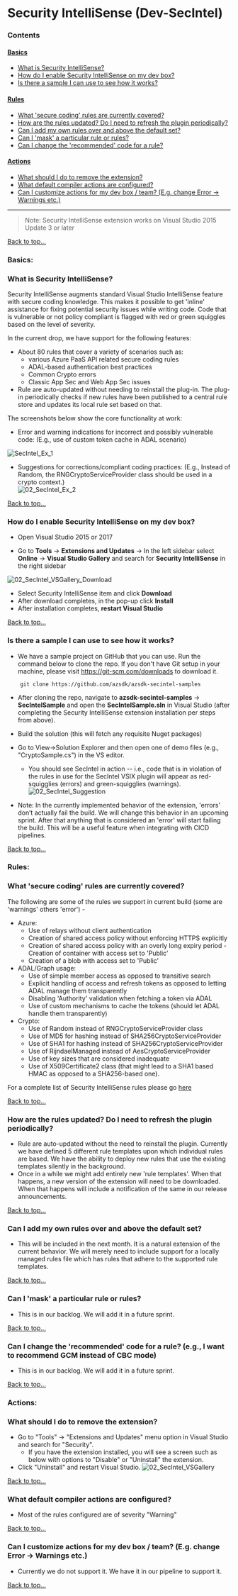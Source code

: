 # Security IntelliSense (Dev-SecIntel)

### Contents
#### [Basics](Security_IntelliSense_userguide.md#basics-1)
- [What is Security IntelliSense?](Security_IntelliSense_userguide.md#what-is-security-intellisense)
- [How do I enable Security IntelliSense on my dev box?](Security_IntelliSense_userguide.md#how-do-i-enable-security-intellisense-on-my-dev-box)
- [Is there a sample I can use to see how it works?](Security_IntelliSense_userguide.md#is-there-a-sample-i-can-use-to-see-how-it-works)
#### [Rules](Security_IntelliSense_userguide.md#rules-1)
- [What 'secure coding' rules are currently covered?](Security_IntelliSense_userguide.md#what-secure-coding-rules-are-currently-covered)
- [How are the rules updated? Do I need to refresh the plugin periodically?](Security_IntelliSense_userguide.md#how-are-the-rules-updated-do-i-need-to-refresh-the-plugin-periodically)
- [Can I add my own rules over and above the default set?](Security_IntelliSense_userguide.md#can-i-add-my-own-rules-over-and-above-the-default-set)
- [Can I 'mask' a particular rule or rules?](Security_IntelliSense_userguide.md#can-i-mask-a-particular-rule-or-rules)
- [Can I change the 'recommended' code for a rule?](Security_IntelliSense_userguide.md#can-i-change-the-recommended-code-for-a-rule-eg-i-want-to-recommend-gcm-instead-of-cbc-mode)
#### [Actions](Security_IntelliSense_userguide.md#actions-1)
- [What should I do to remove the extension?](Security_IntelliSense_userguide.md#what-should-i-do-to-remove-the-extension)
- [What default compiler actions are configured?](Security_IntelliSense_userguide.md#what-default-compiler-actions-are-configured)
- [Can I customize actions for my dev box / team? (E.g. change Error -> Warnings etc.)](Security_IntelliSense_userguide.md#can-i-customize-actions-for-my-dev-box--team-eg-change-error---warnings-etc)
	
--------------------------------------------------------------
> Note: Security IntelliSense extension works on Visual Studio 2015 Update 3 or later


<!-- #TODO# check links at top of each main page. --> 
 
[Back to top…](Security_IntelliSense_userguide.md#contents)

### Basics:

### What is Security IntelliSense?
Security IntelliSense augments standard Visual Studio IntelliSense feature with secure coding knowledge. This makes it possible to get 'inline' assistance for fixing potential security issues while writing code. Code that is vulnerable or not policy compliant is flagged with red or green squiggles based on the level of severity.

In the current drop, we have support for the following features:
- About 80 rules that cover a variety of scenarios such as: 
   - various Azure PaaS API related secure coding rules
   - ADAL-based authentication best practices
   - Common Crypto errors
   - Classic App Sec and Web App Sec issues
- Rule are auto-updated without needing to reinstall the plug-in. The plug-in periodically checks if new rules have been published to a central rule store and updates its local rule set based on that. 

The screenshots below show the core functionality at work:
- Error and warning indications for incorrect and possibly vulnerable code:
	(E.g., use of custom token cache in ADAL scenario)  

![SecIntel_Ex_1](../Images/02_SecIntel_Ex_1.png)

- Suggestions for corrections/compliant coding practices:
	(E.g., Instead of Random, the RNGCryptoServiceProvider class should be used in a crypto context.)  
![02_SecIntel_Ex_2](../Images/02_SecIntel_Ex_2.png)  

[Back to top…](Security_IntelliSense_userguide.md#contents)  

### How do I enable Security IntelliSense on my dev box?
- Open Visual Studio 2015 or 2017

- Go to **Tools** -> **Extensions and Updates** -> In the left sidebar select **Online** -> **Visual Studio Gallery** and search for **Security IntelliSense** in the right sidebar

![02_SecIntel_VSGallery_Download](../Images/02_SecIntel_VSGallery_Download.png)

- Select Security IntelliSense item and click **Download**
- After download completes, in the pop-up click **Install**
- After installation completes, **restart Visual Studio**

[Back to top…](Security_IntelliSense_userguide.md#contents)
### Is there a sample I can use to see how it works?
- We have a sample project on GitHub that you can use. Run the command below to clone the repo. 
If you don't have Git setup in your machine, please visit https://git-scm.com/downloads to download it.
	
``` 
    git clone https://github.com/azsdk/azsdk-secintel-samples
```
	
- After cloning the repo, navigate to **azsdk-secintel-samples** -> **SecIntelSample** and 
open the **SecIntelSample.sln** in Visual Studio (after completing the Security IntelliSense 
extension installation per steps from above).
- Build the solution (this will fetch any requisite Nuget packages)
- Go to View->Solution Explorer and then open one of demo files (e.g., "CryptoSample.cs") in the VS editor. 
   - You should see SecIntel in action -- i.e., code that is in violation of the rules in use for 
   the SecIntel VSIX plugin will appear as red-squigglies (errors) and green-squigglies (warnings).  
   ![02_SecIntel_Suggestion](../Images/02_SecIntel_Suggestion.png)

- Note: In the currently implemented behavior of the extension, 'errors' don’t actually fail the build. 
We will change this behavior in an upcoming sprint. After that anything that is considered an 'error' will start failing 
the build. This will be a useful feature when integrating with CICD pipelines.
<!-- #TODO# is it controllable by clients? -->

[Back to top…](Security_IntelliSense_userguide.md#contents)

### Rules:

### What 'secure coding' rules are currently covered?

The following are some of the rules we support in current build (some are 'warnings' others 'error') -
- Azure:
   - Use of relays without client authentication
   - Creation of shared access policy without enforcing HTTPS explicitly
   - Creation of shared access policy with an overly long expiry period
   -Creation of container with access set to 'Public'
   - Creation of a blob with access set to 'Public'
- ADAL/Graph usage:
   - Use of simple member access as opposed to transitive search
   - Explicit handling of access and refresh tokens as opposed to letting ADAL manage them transparently
   - Disabling 'Authority' validation when fetching a token via ADAL
   - Use of custom mechanisms to cache the tokens (should let ADAL handle them transparently)
- Crypto:
   - Use of Random instead of RNGCryptoServiceProvider class
   - Use of MD5 for hashing instead of SHA256CryptoServiceProvider
   - Use of SHA1 for hashing instead of SHA256CryptoServiceProvider
   - Use of RijndaelManaged instead of AesCryptoServiceProvider
   - Use of key sizes that are considered inadequate
   - Use of X509Certificate2 class (that might lead to a SHA1 based HMAC as opposed to a SHA256-based one).

For a complete list of Security IntelliSense rules please go [here](Security_IntelliSense_rules_list.md)
	
[Back to top…](Security_IntelliSense_userguide.md#contents)
### How are the rules updated? Do I need to refresh the plugin periodically?
- Rule are auto-updated without the need to reinstall the plugin. Currently we have 
defined 5 different rule templates upon which individual rules are based. We have the ability to 
deploy new rules that use the existing templates silently in the background. 
- Once in a while we might add entirely new 'rule templates'. When that happens, a new version of 
the extension will need to be downloaded. When that happens will include a notification of the same 
in our release announcements.

[Back to top…](Security_IntelliSense_userguide.md#contents)
### Can I add my own rules over and above the default set?
- This will be included in the next month. It is a natural extension of the current behavior. We 
will merely need to include support for a locally managed rules file which has rules that adhere to 
the supported rule templates.

[Back to top…](Security_IntelliSense_userguide.md#contents)

### Can I 'mask' a particular rule or rules?
- This is in our backlog. We will add it in a future sprint.

[Back to top…](Security_IntelliSense_userguide.md#contents)
### Can I change the 'recommended' code for a rule? (e.g., I want to recommend GCM instead of CBC mode)
- This is in our backlog. We will add it in a future sprint.

[Back to top…](Security_IntelliSense_userguide.md#contents)

### Actions:
### What should I do to remove the extension?
-  Go to "Tools" -> "Extensions and Updates" menu option in Visual Studio and search for "Security".
   - If you have the extension installed, you will see a screen such as below with options to 
   "Disable" or "Uninstall" the extension.
- Click "Uninstall" and restart Visual Studio.
![02_SecIntel_VSGallery](../Images/02_SecIntel_VSGallery.png)  

[Back to top…](Security_IntelliSense_userguide.md#contents)
### What default compiler actions are configured?
- Most of the rules configured are of severity "Warning"

[Back to top…](Security_IntelliSense_userguide.md#contents)
### Can I customize actions for my dev box / team? (E.g. change Error -> Warnings etc.)
- Currently we do not support it. We have it in our pipeline to support it.  

[Back to top…](Security_IntelliSense_userguide.md#contents)

